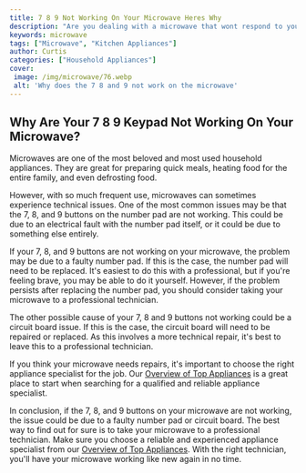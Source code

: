 ```yaml
---
title: 7 8 9 Not Working On Your Microwave Heres Why
description: "Are you dealing with a microwave that wont respond to your commands Learn why 7 8 and 9 may not be working and how to fix the problem"
keywords: microwave
tags: ["Microwave", "Kitchen Appliances"]
author: Curtis
categories: ["Household Appliances"]
cover: 
 image: /img/microwave/76.webp
 alt: 'Why does the 7 8 and 9 not work on the microwave'
---
```

## Why Are Your 7 8 9 Keypad Not Working On Your Microwave?

Microwaves are one of the most beloved and most used household appliances. They are great for preparing quick meals, heating food for the entire family, and even defrosting food. 

However, with so much frequent use, microwaves can sometimes experience technical issues. One of the most common issues may be that the 7, 8, and 9 buttons on the number pad are not working. This could be due to an electrical fault with the number pad itself, or it could be due to something else entirely. 

If your 7, 8, and 9 buttons are not working on your microwave, the problem may be due to a faulty number pad. If this is the case, the number pad will need to be replaced. It's easiest to do this with a professional, but if you're feeling brave, you may be able to do it yourself. However, if the problem persists after replacing the number pad, you should consider taking your microwave to a professional technician.

The other possible cause of your 7, 8 and 9 buttons not working could be a circuit board issue. If this is the case, the circuit board will need to be repaired or replaced. As this involves a more technical repair, it's best to leave this to a professional technician.

If you think your microwave needs repairs, it's important to choose the right appliance specialist for the job. Our [Overview of Top Appliances](./pages/appliance-overview) is a great place to start when searching for a qualified and reliable appliance specialist.

In conclusion, if the 7, 8, and 9 buttons on your microwave are not working, the issue could be due to a faulty number pad or circuit board. The best way to find out for sure is to take your microwave to a professional technician. Make sure you choose a reliable and experienced appliance specialist from our [Overview of Top Appliances](./pages/appliance-overview). With the right technician, you'll have your microwave working like new again in no time.
